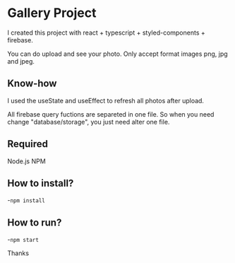 # Gallery Project
I created this project with react + typescript + styled-components + firebase.

You can do upload and see your photo. Only accept format images png, jpg and jpeg.

## Know-how
I used the useState and useEffect to refresh all photos after upload.

All firebase query fuctions are separeted in one file. So when you need change "database/storage", you just need alter one file.

## Required
Node.js
NPM

## How to install?
-`npm install`

## How to run?
-`npm start`

Thanks